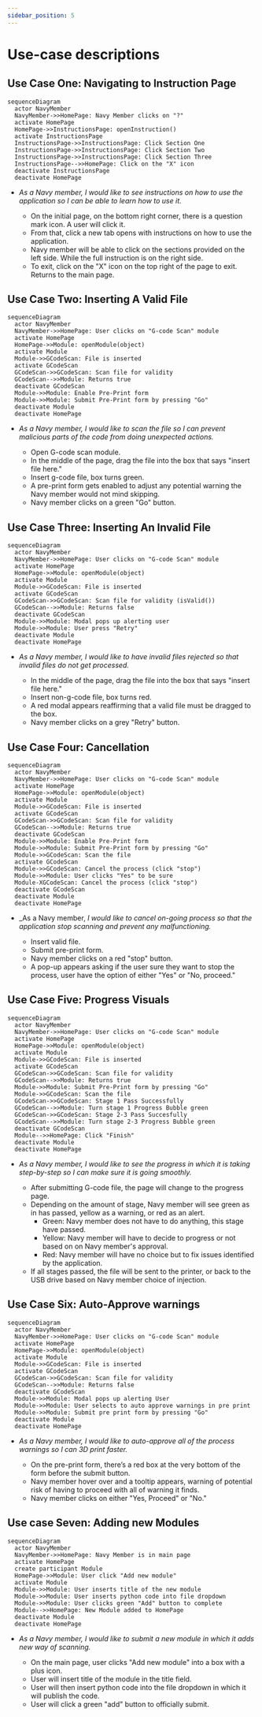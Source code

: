 ```yaml
---
sidebar_position: 5
---
```


# Use-case descriptions

## Use Case One: Navigating to Instruction Page

```mermaid
sequenceDiagram
  actor NavyMember
  NavyMember->>HomePage: Navy Member clicks on "?"
  activate HomePage
  HomePage->>InstructionsPage: openInstruction()
  activate InstructionsPage
  InstructionsPage->>InstructionsPage: Click Section One
  InstructionsPage->>InstructionsPage: Click Section Two
  InstructionsPage->>InstructionsPage: Click Section Three
  InstructionsPage-->>HomePage: Click on the "X" icon
  deactivate InstructionsPage
  deactivate HomePage
```

- _As a Navy member, I would like to see instructions on how to use the application so I can be able to learn how to use it._

  - On the initial page, on the bottom right corner, there is a question mark icon. A user will click it.
  - From that, click a new tab opens with instructions on how to use the application.
  - Navy member will be able to click on the sections provided on the left side. While the full instruction is on the right side.
  - To exit, click on the "X" icon on the top right of the page to exit. Returns to the main page.

## Use Case Two: Inserting A Valid File

```mermaid
sequenceDiagram
  actor NavyMember
  NavyMember->>HomePage: User clicks on "G-code Scan" module
  activate HomePage
  HomePage->>Module: openModule(object)
  activate Module
  Module->>GCodeScan: File is inserted
  activate GCodeScan
  GCodeScan->>GCodeScan: Scan file for validity
  GCodeScan-->>Module: Returns true
  deactivate GCodeScan
  Module->>Module: Enable Pre-Print form
  Module->>Module: Submit Pre-Print form by pressing "Go"
  deactivate Module
  deactivate HomePage

```

- _As a Navy member, I would like to scan the file so I can prevent malicious parts of the code from doing unexpected actions._

  - Open G-code scan module.
  - In the middle of the page, drag the file into the box that says "insert file here."
  - Insert g-code file, box turns green.
  - A pre-print form gets enabled to adjust any potential warning the Navy member would not mind skipping.
  - Navy member clicks on a green "Go" button.

## Use Case Three: Inserting An Invalid File

```mermaid
sequenceDiagram
  actor NavyMember
  NavyMember->>HomePage: User clicks on "G-code Scan" module
  activate HomePage
  HomePage->>Module: openModule(object)
  activate Module
  Module->>GCodeScan: File is inserted
  activate GCodeScan
  GCodeScan->>GCodeScan: Scan file for validity (isValid())
  GCodeScan-->>Module: Returns false
  deactivate GCodeScan
  Module->>Module: Modal pops up alerting user
  Module->>Module: User press "Retry"
  deactivate Module
  deactivate HomePage
```

- _As a Navy member, I would like to have invalid files rejected so that invalid files do not get processed._

  - In the middle of the page, drag the file into the box that says "insert file here."
  - Insert non-g-code file, box turns red.
  - A red modal appears reaffirming that a valid file must be dragged to the box.
  - Navy member clicks on a grey "Retry" button.

## Use Case Four: Cancellation

```mermaid
sequenceDiagram
  actor NavyMember
  NavyMember->>HomePage: User clicks on "G-code Scan" module
  activate HomePage
  HomePage->>Module: openModule(object)
  activate Module
  Module->>GCodeScan: File is inserted
  activate GCodeScan
  GCodeScan->>GCodeScan: Scan file for validity
  GCodeScan-->>Module: Returns true
  deactivate GCodeScan
  Module->>Module: Enable Pre-Print form
  Module->>Module: Submit Pre-Print form by pressing "Go"
  Module->>GCodeScan: Scan the file
  activate GCodeScan
  Module->>GCodeScan: Cancel the process (click "stop")
  Module->>Module: User clicks "Yes" to be sure
  Module-XGCodeScan: Cancel the process (click "stop")
  deactivate GCodeScan
  deactivate Module
  deactivate HomePage
```

- _As a Navy member, _I would like to cancel on-going process so that the application stop scanning and prevent any malfunctioning._

  - Insert valid file.
  - Submit pre-print form.
  - Navy member clicks on a red "stop" button.
  - A pop-up appears asking if the user sure they want to stop the process, user have the option of either "Yes" or "No, proceed."

## Use Case Five: Progress Visuals

```mermaid
sequenceDiagram
  actor NavyMember
  NavyMember->>HomePage: User clicks on "G-code Scan" module
  activate HomePage
  HomePage->>Module: openModule(object)
  activate Module
  Module->>GCodeScan: File is inserted
  activate GCodeScan
  GCodeScan->>GCodeScan: Scan file for validity
  GCodeScan-->>Module: Returns true
  Module->>Module: Submit Pre-Print form by pressing "Go"
  Module->>GCodeScan: Scan the file
  GCodeScan->>GCodeScan: Stage 1 Pass Successfully
  GCodeScan-->>Module: Turn stage 1 Progress Bubble green
  GCodeScan->>GCodeScan: Stage 2-3 Pass Succesfully
  GCodeScan-->>Module: Turn stage 2-3 Progress Bubble green
  deactivate GCodeScan
  Module-->>HomePage: Click "Finish"
  deactivate Module
  deactivate HomePage
```

- _As a Navy member, I would like to see the progress in which it is taking step-by-step so I can make sure it is going smoothly._

  - After submitting G-code file, the page will change to the progress page.
  - Depending on the amount of stage, Navy member will see green as in has passed, yellow as a warning, or red as an alert.
    - Green: Navy member does not have to do anything, this stage have passed.
    - Yellow: Navy member will have to decide to progress or not based on on Navy member's approval.
    - Red: Navy member will have no choice but to fix issues identified by the application.
  - If all stages passed, the file will be sent to the printer, or back to the USB drive based on Navy member choice of injection.

## Use Case Six: Auto-Approve warnings

```mermaid
sequenceDiagram
  actor NavyMember
  NavyMember->>HomePage: User clicks on "G-code Scan" module
  activate HomePage
  HomePage->>Module: openModule(object)
  activate Module
  Module->>GCodeScan: File is inserted
  activate GCodeScan
  GCodeScan->>GCodeScan: Scan file for validity
  GCodeScan-->>Module: Returns false
  deactivate GCodeScan
  Module->>Module: Modal pops up alerting User
  Module->>Module: User selects to auto approve warnings in pre print
  Module->>Module: Submit pre print form by pressing "Go"
  deactivate Module
  deactivate HomePage
```

- _As a Navy member, I would like to auto-approve all of the process warnings so I can 3D print faster._

  - On the pre-print form, there’s a red box at the very bottom of the form before the submit button.
  - Navy member hover over and a tooltip appears, warning of potential risk of having to proceed with all of warning it finds.
  - Navy member clicks on either "Yes, Proceed" or "No."

## Use case Seven: Adding new Modules

```mermaid
sequenceDiagram
  actor NavyMember
  NavyMember->>HomePage: Navy Member is in main page
  activate HomePage
  create participant Module
  HomePage->>Module: User click "Add new module"
  activate Module
  Module->>Module: User inserts title of the new module
  Module->>Module: User inserts python code into file dropdown
  Module->>Module: User clicks green "Add" button to complete
  Module-->>HomePage: New Module added to HomePage
  deactivate Module
  deactivate HomePage
```
- _As a Navy member, I would like to submit a new module in which it adds new way of scanning._

  - On the main page, user clicks "Add new module" into a box with a plus icon.
  - User will insert title of the module in the title field.
  - User will then insert python code into the file dropdown in which it will publish the code.
  - User will click a green "add" button to officially submit.
  